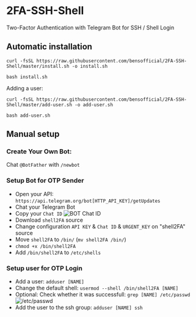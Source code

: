 # 2FA-SSH-Shell
Two-Factor Authentication with Telegram Bot for SSH / Shell Login

## Automatic installation
`curl -fsSL https://raw.githubusercontent.com/bensofficial/2FA-SSH-Shell/master/install.sh -o install.sh`

`bash install.sh`

Adding a user:

`curl -fsSL https://raw.githubusercontent.com/bensofficial/2FA-SSH-Shell/master/add-user.sh -o add-user.sh`

`bash add-user.sh`

## Manual setup

### Create Your Own Bot:
Chat `@BotFather` with `/newbot`

### Setup Bot for OTP Sender
- Open your API: `https://api.telegram.org/bot[HTTP_API_KEY]/getUpdates`
- Chat your Telegram Bot
- Copy your `Chat ID`
![BOT Chat ID](https://raw.githubusercontent.com/bensofficial/2FA-SSH-Shell/master/Screenshot/BOT-API-GetUpdates.png)
- Download `shell2FA` source
- Change configuration `API KEY` & `Chat ID` & `URGENT_KEY` on "shell2FA" source
- Move `shell2FA` to `/bin/` (`mv shell2FA /bin/`)
- `chmod +x /bin/shell2FA`
- Add `/bin/shell2FA` to `/etc/shells`
### Setup user for OTP Login
- Add a user: `adduser [NAME]`
- Change the default shell: `usermod --shell /bin/shell2FA [NAME]`
- Optional: Check whether it was successfull: `grep [NAME] /etc/passwd`
![/etc/passwd](https://raw.githubusercontent.com/bensofficial/2FA-SSH-Shell/master/Screenshot/etc-passwd.png)
- Add the user to the ssh group: `adduser [NAME] ssh`
